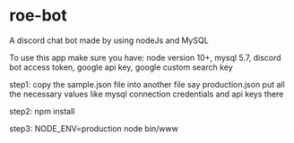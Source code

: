 # roe-bot
A discord chat bot made by using nodeJs and MySQL

To use this app make sure you have:
node version 10+,
mysql 5.7,
discord bot access token,
google api key,
google custom search key

step1:
copy the sample.json file into another file say production.json
put all the necessary values like mysql connection credentials and api keys there

step2:
npm install

step3:
NODE_ENV=production node bin/www
